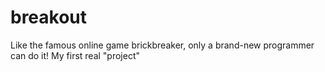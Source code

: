 breakout
========

Like the famous online game brickbreaker, only a brand-new programmer can do it! My first real "project"
